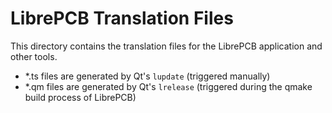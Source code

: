 # LibrePCB Translation Files

This directory contains the translation files for the LibrePCB application and other tools.
- *.ts files are generated by Qt's ```lupdate``` (triggered manually)
- *.qm files are generated by Qt's ```lrelease``` (triggered during the qmake build process of LibrePCB)
